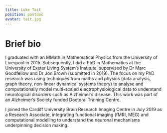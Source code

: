```yaml
---
title: Luke Tait
position: postdoc
avatar: tait.jpg
---
```


# Brief bio
I graduated with an MMath in Mathematical Physics from the University of Liverpool in 2015. Subsequently, I did a PhD in Mathematics at the University of Exeter Living System’s Institute, supervised by Dr Marc Goodfellow and Dr Jon Brown (submitted in 2019). The focus on my PhD research was using techniques from maths and physics (data analysis, graph theory, non-linear dynamical systems theory) to analyse and computationally model multi-scaled electrophysiological data to understand neurological disorders such as Alzheimer’s disease. This work was part of an Alzheimer’s Society funded Doctoral Training Centre. 

I joined the Cardiff University Brain Research Imaging Centre in July 2019 as a Research Associate, integrating functional imaging (fMRI, MEG) and computational modelling to understand the neuronal mechanisms underpinning decision making. 